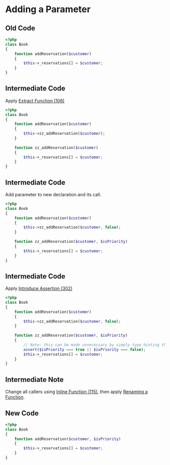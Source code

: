 # Adding a Parameter

## Old Code

```php
<?php
class Book
{
    function addReservation($customer)
    {
        $this->_reservations[] = $customer;    
    }
}
```

## Intermediate Code

Apply [Extract Function (106)](../106%20-%20Extract%20Function.md)

```php
<?php
class Book
{
    function addReservation($customer)
    {
        $this->zz_addReservation($customer);    
    }
    
    function zz_addReservation($customer)
    {
        $this->_reservations[] = $customer;
    }
}
```

## Intermediate Code

Add parameter to new declaration and its call.

```php
<?php
class Book
{
    function addReservation($customer)
    {
        $this->zz_addReservation($customer, false);    
    }
    
    function zz_addReservation($customer, $isPriority)
    {
        $this->_reservations[] = $customer;
    }
}
```

## Intermediate Code

Apply [Introduce Assertion (302)](../302%20-%20Introduce%20Assertion.md)

```php
<?php
class Book
{
    function addReservation($customer)
    {
        $this->zz_addReservation($customer, false);    
    }
    
    function zz_addReservation($customer, $isPriority)
    {
        // Note: this can be made unnecessary by simply type hinting the property.
        assert($isPriority === true || $isPriority === false);
        $this->_reservations[] = $customer;
    }
}
```

## Intermediate Note
Change all callers using [Inline Function (115)](../115%20-%20Inline%20Function.md), then apply [Renaming a Function](Renaming%20a%20Function%20-%20Simple.md).

## New Code

```php
<?php
class Book
{
    function addReservation($customer, $isPriority)
    {
        $this->_reservations[] = $customer;
    }
}
```
